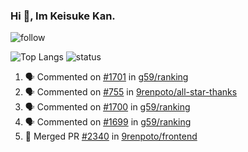 ### Hi 👋, Im Keisuke Kan.

<!--
**9renpoto/9renpoto** is a ✨ _special_ ✨ repository because its `README.md` (this file) appears on your GitHub profile.

Here are some ideas to get you started:

- 🔭 I’m currently working on ...
- 🌱 I’m currently learning ...
- 👯 I’m looking to collaborate on ...
- 🤔 I’m looking for help with ...
- 💬 Ask me about ...
- 📫 How to reach me: ...
- 😄 Pronouns: ...
- ⚡ Fun fact: ...
-->

![follow](https://img.shields.io/github/followers/9renpoto?label=Follow&style=social)

![Top Langs](https://github-readme-stats.vercel.app/api/top-langs/?username=9renpoto&hide=html&layout=compact)
![status](https://github-readme-stats.vercel.app/api?username=9renpoto&show_icons=true&count_private=true&hide=issues,contribs)

<!--START_SECTION:activity-->
1. 🗣 Commented on [#1701](https://github.com/g59/ranking/issues/1701) in [g59/ranking](https://github.com/g59/ranking)
2. 🗣 Commented on [#755](https://github.com/9renpoto/all-star-thanks/issues/755) in [9renpoto/all-star-thanks](https://github.com/9renpoto/all-star-thanks)
3. 🗣 Commented on [#1700](https://github.com/g59/ranking/issues/1700) in [g59/ranking](https://github.com/g59/ranking)
4. 🗣 Commented on [#1699](https://github.com/g59/ranking/issues/1699) in [g59/ranking](https://github.com/g59/ranking)
5. 🎉 Merged PR [#2340](https://github.com/9renpoto/frontend/pull/2340) in [9renpoto/frontend](https://github.com/9renpoto/frontend)
<!--END_SECTION:activity-->

